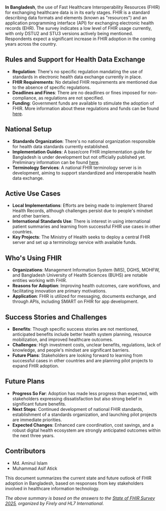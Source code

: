 **In Bangladesh**, the use of Fast Healthcare Interoperability Resources (FHIR) for exchanging healthcare data is in its early stages. FHIR is a standard describing data formats and elements (known as "resources") and an application programming interface (API) for exchanging electronic health records (EHR). The survey indicates a low level of FHIR usage currently, with only DSTU2 and STU3 versions actively being mentioned. Respondents expect a significant increase in FHIR adoption in the coming years across the country.

## Rules and Support for Health Data Exchange
- **Regulation**: There's no specific regulation mandating the use of standards in electronic health data exchange currently in place.
- **FHIR Requirements**: No detailed FHIR requirements are mentioned due to the absence of specific regulations.
- **Deadlines and Fines**: There are no deadlines or fines imposed for non-compliance, as regulations are not specified.
- **Funding**: Government funds are available to stimulate the adoption of FHIR. More information about these regulations and funds can be found [here](https://en.info.shr.dghs.gov.bd/about/).

## National Setup
- **Standards Organization**: There's no national organization responsible for health data standards currently established.
- **Implementation Guides**: A base/core FHIR implementation guide for Bangladesh is under development but not officially published yet. Preliminary information can be found [here](https://info.shr.dghs.gov.bd/).
- **Terminology Services**: A national FHIR terminology server is in development, aiming to support standardized and interoperable health data exchange.

## Active Use Cases
- **Local Implementations**: Efforts are being made to implement Shared Health Records, although challenges persist due to people's mindset and other barriers.
- **International Standards Use**: There is interest in using international patient summaries and learning from successful FHIR use cases in other countries.
- **Key Projects**: The Ministry of Health seeks to deploy a central FHIR server and set up a terminology service with available funds.

## Who's Using FHIR
- **Organizations**: Management Information System (MIS), DGHS, MOHFW, and Bangladesh University of Health Sciences (BUHS) are notable entities working with FHIR.
- **Reasons for Adoption**: Improving health outcomes, care workflows, and facilitating innovation are primary motivations.
- **Application**: FHIR is utilized for messaging, documents exchange, and through APIs, including SMART on FHIR for app development.

## Success Stories and Challenges
- **Benefits**: Though specific success stories are not mentioned, anticipated benefits include better health system planning, resource mobilization, and improved healthcare outcomes.
- **Challenges**: High investment costs, unclear benefits, regulations, lack of knowledge, and people's mindset are significant barriers.
- **Future Plans**: Stakeholders are looking forward to learning from successful cases in other countries and are planning pilot projects to expand FHIR adoption.

## Future Plans
- **Progress So Far**: Adoption has made less progress than expected, with stakeholders expressing dissatisfaction but also strong belief in significant future benefits.
- **Next Steps**: Continued development of national FHIR standards, establishment of a standards organization, and launching pilot projects are immediate priorities.
- **Expected Changes**: Enhanced care coordination, cost savings, and a robust digital health ecosystem are strongly anticipated outcomes within the next three years.

## Contributors
- Md. Aminul Islam
- Muhammad Asif Atick

This document summarizes the current state and future outlook of FHIR adoption in Bangladesh, based on responses from key stakeholders involved in healthcare information technology.

*The above summary is based on the answers to the [State of FHIR Survey 2025](https://fire.ly/blog/the-state-of-fhir-in-2025/), organized by Firely and HL7 International.*